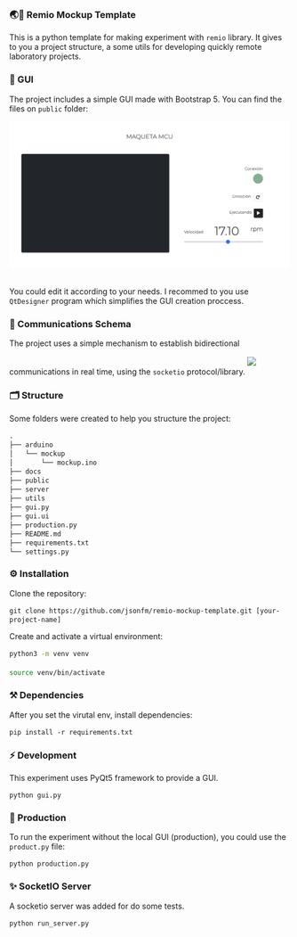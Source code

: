 ### 🌏🧪 Remio Mockup Template
This is a python template for making experiment with `remio` library. It gives to you a project structure, a some utils for developing quickly remote laboratory projects.

### 🎨 GUI
The project includes a simple GUI made with Bootstrap 5. You can find the files on `public` folder:
<img src="./docs/ssweb.png" style="margin: 1rem 0;">

You could edit it according to your needs. I recommed to you use `QtDesigner` program which simplifies the GUI creation proccess. 

### 💬 Communications Schema
The project uses a simple mechanism to establish bidirectional communications in real time, using the `socketio` protocol/library.
<img src="./docs/communications.png" style="margin: 1rem 0;">

### 🗂️ Structure
Some folders were created to help you structure the project:
```
.
├── arduino
│   └── mockup
│       └── mockup.ino
├── docs
├── public
├── server
├── utils
├── gui.py
├── gui.ui
├── production.py
├── README.md
├── requirements.txt
└── settings.py
```

### ⚙️ Installation
Clone the repository:
```
git clone https://github.com/jsonfm/remio-mockup-template.git [your-project-name]
```

Create and activate a virtual environment:
```bash
python3 -m venv venv

source venv/bin/activate
```

### ⚒️ Dependencies
After you set the virutal env, install dependencies:
```
pip install -r requirements.txt
```

### ⚡️ Development
This experiment uses PyQt5 framework to provide a GUI.
```
python gui.py
```

### 🚀 Production
To run the experiment without the local GUI (production), you could use the `product.py` file:

```
python production.py
```
### ✨ SocketIO Server
A socketio server was added for do some tests.
```
python run_server.py
```
